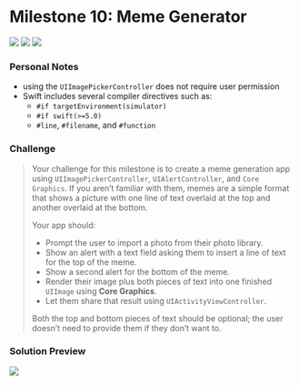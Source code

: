 # Milestone 10: Meme Generator

[![](https://img.shields.io/badge/Hacking%20with%20iOS-2019.10.26-36A9AE?logo=gumroad)](https://www.hackingwithswift.com/store/hacking-with-ios) [![](https://img.shields.io/badge/Xcode-11.3.1-3d8af0?logo=xcode)](#) [![](https://img.shields.io/badge/Swift-5.1-FA7343?logo=swift)](#)

### Personal Notes
- using the `UIImagePickerController` does not require user permission
- Swift includes several compiler directives such as:
    - `#if targetEnvironment(simulator)`
    - `#if swift(>=5.0)`
    - `#line`, `#filename`, and `#function`

### Challenge
> Your challenge for this milestone is to create a meme generation app using `UIImagePickerController`, `UIAlertController`, and `Core Graphics`. If you aren’t familiar with them, memes are a simple format that shows a picture with one line of text overlaid at the top and another overlaid at the bottom.
>
> Your app should:
> - Prompt the user to import a photo from their photo library.
> - Show an alert with a text field asking them to insert a line of text for the top of the meme.
> - Show a second alert for the bottom of the meme.
> - Render their image plus both pieces of text into one finished `UIImage` using **Core Graphics**.
> - Let them share that result using `UIActivityViewController`.
>
> Both the top and bottom pieces of text should be optional; the user doesn’t need to provide them if they don’t want to.

### Solution Preview
<img src="https://user-images.githubusercontent.com/4438390/73116822-f45a4180-3f0a-11ea-9538-296e5ec43c1a.png">

